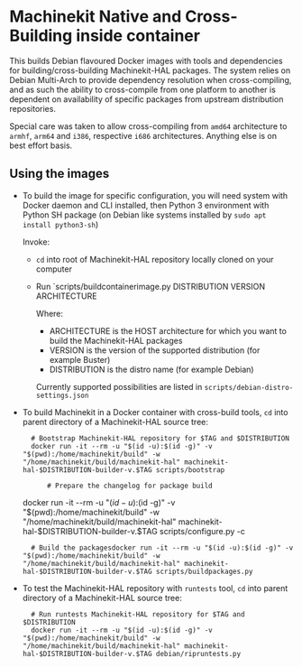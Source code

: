 # Machinekit Native and Cross-Building inside container

This builds Debian flavoured Docker images with tools and dependencies for
building/cross-building Machinekit-HAL packages.  The system relies on Debian
Multi-Arch to provide dependency resolution when cross-compiling, and as such
the ability to cross-compile from one platform to another is dependent
on availability of specific packages from upstream distribution repositories.

Special care was taken to allow cross-compiling from `amd64` architecture
to `armhf`, `arm64` and `i386`, respective `i686` architectures. Anything else
is on best effort basis.

## Using the images

- To build the image for specific configuration, you will need system with
  Docker daemon and CLI installed, then Python 3 environment with Python SH
  package (on Debian like systems installed by `sudo apt install python3-sh`)

  Invoke:

  - `cd` into root of Machinekit-HAL repository locally cloned on your computer

  - Run `scripts/buildcontainerimage.py DISTRIBUTION VERSION ARCHITECTURE

    Where:
      - ARCHITECTURE is the HOST architecture for which you want to build the Machinekit-HAL packages
      - VERSION is the version of the supported distribution (for example Buster)
      - DISTRIBUTION is the distro name (for example Debian)

      Currently supported possibilities are listed in `scripts/debian-distro-settings.json`

- To build Machinekit in a Docker container with cross-build tools,
  `cd` into parent directory of a Machinekit-HAL source tree:

        # Bootstrap Machinekit-HAL repository for $TAG and $DISTRIBUTION
		docker run -it --rm -u "$(id -u):$(id -g)" -v "$(pwd):/home/machinekit/build" -w "/home/machinekit/build/machinekit-hal" machinekit-hal-$DISTRIBUTION-builder-v.$TAG scripts/bootstrap

		    # Prepare the changelog for package build
    docker run -it --rm -u "$(id -u):$(id -g)" -v "$(pwd):/home/machinekit/build" -w "/home/machinekit/build/machinekit-hal" machinekit-hal-$DISTRIBUTION-builder-v.$TAG scripts/configure.py -c

		# Build the packagesdocker run -it --rm -u "$(id -u):$(id -g)" -v "$(pwd):/home/machinekit/build" -w "/home/machinekit/build/machinekit-hal" machinekit-hal-$DISTRIBUTION-builder-v.$TAG scripts/buildpackages.py

- To test the Machinekit-HAL repository with `runtests` tool, `cd` into parent directory of a Machinekit-HAL source tree:

        # Run runtests Machinekit-HAL repository for $TAG and $DISTRIBUTION
		docker run -it --rm -u "$(id -u):$(id -g)" -v "$(pwd):/home/machinekit/build" -w "/home/machinekit/build/machinekit-hal" machinekit-hal-$DISTRIBUTION-builder-v.$TAG debian/ripruntests.py